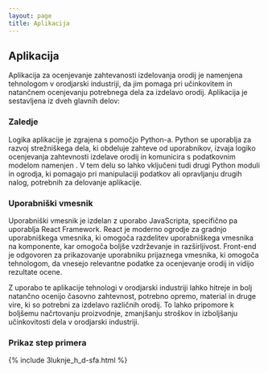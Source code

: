 ```yaml
---
layout: page
title: Aplikacija
---
```


<p class="message">
</p>

## Aplikacija

Aplikacija za ocenjevanje zahtevanosti izdelovanja orodij je namenjena tehnologom v orodjarski industriji, da jim pomaga pri učinkovitem in natančnem ocenjevanju potrebnega dela za izdelavo orodij. Aplikacija je sestavljena iz dveh glavnih delov:

### Zaledje

Logika aplikacije je zgrajena s pomočjo Python-a. Python se uporablja za razvoj strežniškega dela, ki obdeluje zahteve od uporabnikov, izvaja logiko ocenjevanja zahtevnosti izdelave orodij in komunicira s podatkovnim modelom namenjen . V tem delu so lahko vključeni tudi drugi Python moduli in ogrodja, ki pomagajo pri manipulaciji podatkov ali opravljanju drugih nalog, potrebnih za delovanje aplikacije.

### Uporabniški vmesnik

Uporabniški vmesnik je izdelan z uporabo JavaScripta, specifično pa uporablja React Framework. React je moderno ogrodje za gradnjo uporabniškega vmesnika, ki omogoča razdelitev uporabniškega vmesnika na komponente, kar omogoča boljše vzdrževanje in razširljivost. Front-end je odgovoren za prikazovanje uporabniku prijaznega vmesnika, ki omogoča tehnologom, da vnesejo relevantne podatke za ocenjevanje orodij in vidijo rezultate ocene.

Z uporabo te aplikacije tehnologi v orodjarski industriji lahko hitreje in bolj natančno ocenijo časovno zahtevnost, potrebno opremo, material in druge vire, ki so potrebni za izdelavo različnih orodij. To lahko pripomore k boljšemu načrtovanju proizvodnje, zmanjšanju stroškov in izboljšanju učinkovitosti dela v orodjarski industriji.


### Prikaz step primera
{% include 3luknje_h_d-sfa.html %}
